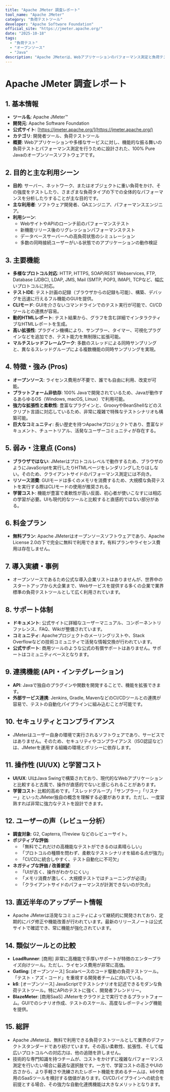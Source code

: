 ```yaml
---
title: "Apache JMeter 調査レポート"
tool_name: "Apache JMeter"
category: "負荷テストツール"
developer: "Apache Software Foundation"
official_site: "https://jmeter.apache.org/"
date: "2025-10-18"
tags:
  - "負荷テスト"
  - "オープンソース"
  - "Java"
description: "Apache JMeterは、Webアプリケーションのパフォーマンス測定と負荷テストのために設計された、100% Pure Javaのオープンソースソフトウェアです。"
---
```

# **Apache JMeter 調査レポート**

## **1. 基本情報**

* **ツール名**: Apache JMeter™
* **開発元**: Apache Software Foundation
* **公式サイト**: [https://jmeter.apache.org/](https://jmeter.apache.org/)
* **カテゴリ**: 開発者ツール、負荷テストツール
* **概要**: Webアプリケーションや多様なサービスに対し、機能的な振る舞いの負荷テストとパフォーマンス測定を行うために設計された、100% Pure Javaのオープンソースソフトウェアです。

## **2. 目的と主な利用シーン**

* **目的**: サーバー、ネットワーク、またはオブジェクトに重い負荷をかけ、その強度をテストしたり、さまざまな負荷タイプの下での全体的なパフォーマンスを分析したりすることが主な目的です。
* **主な利用者**: ソフトウェア開発者、QAエンジニア、パフォーマンスエンジニア。
* **利用シーン**:
  * WebサイトやAPIのローンチ前のパフォーマンステスト
  * 新機能リリース後のリグレッションパフォーマンステスト
  * データベースサーバーへの高負荷状態のシミュレーション
  * 多数の同時接続ユーザーがいる状態でのアプリケーションの動作検証

## **3. 主要機能**

* **多様なプロトコル対応**: HTTP, HTTPS, SOAP/REST Webservices, FTP, Database (JDBC), LDAP, JMS, Mail (SMTP, POP3, IMAP), TCPなど、幅広いプロトコルに対応。
* **テストIDE**: テスト計画の記録（ブラウザからの記録も可能）、構築、デバッグを迅速に行えるフル機能のGUIを提供。
* **CLIモード**: GUIを介さないコマンドラインでのテスト実行が可能で、CI/CDツールとの連携が容易。
* **動的HTMLレポート**: テスト結果から、グラフを含む詳細でインタラクティブなHTMLレポートを生成。
* **高い拡張性**: プラグイン機構により、サンプラー、タイマー、可視化プラグインなどを追加でき、テスト能力を無制限に拡張可能。
* **マルチスレッドフレームワーク**: 多数のスレッドによる同時サンプリングと、異なるスレッドグループによる複数機能の同時サンプリングを実現。

## **4. 特徴・強み (Pros)**

* **オープンソース**: ライセンス費用が不要で、誰でも自由に利用、改変が可能。
* **プラットフォーム非依存**: 100% Javaで開発されているため、Javaが動作するあらゆるOS（Windows, macOS, Linux）で利用可能。
* **強力な拡張性と柔軟性**: 豊富なプラグインと、GroovyやBeanShellなどのスクリプト言語に対応しているため、非常に複雑で特殊なテストシナリオも構築可能。
* **巨大なコミュニティ**: 長い歴史を持つApacheプロジェクトであり、豊富なドキュメント、チュートリアル、活発なユーザーコミュニティが存在する。

## **5. 弱み・注意点 (Cons)**

* **ブラウザではない**: JMeterはプロトコルレベルで動作するため、ブラウザのようにJavaScriptを実行したりHTMLページをレンダリングしたりはしない。そのため、クライアントサイドのパフォーマンス測定には不向き。
* **リソース消費**: GUIモードは多くのメモリを消費するため、大規模な負荷テストを実行する際はCLIモードの使用が推奨される。
* **学習コスト**: 機能が豊富で柔軟性が高い反面、初心者が使いこなすには相応の学習が必要。UIも現代的なツールと比較すると直感的ではない部分がある。

## **6. 料金プラン**

* **無料プラン**: Apache JMeterはオープンソースソフトウェアであり、Apache License 2.0の下で完全に無料で利用できます。有料プランやライセンス費用は存在しません。

## **7. 導入実績・事例**

* オープンソースであるため公式な導入企業リストはありませんが、世界中のスタートアップから大企業まで、Webサービスを提供する多くの企業で業界標準の負荷テストツールとして広く利用されています。

## **8. サポート体制**

* **ドキュメント**: 公式サイトに詳細なユーザーマニュアル、コンポーネントリファレンス、FAQ、Wikiが整備されています。
* **コミュニティ**: Apacheプロジェクトのメーリングリストや、Stack Overflowなどの技術コミュニティで活発な情報交換が行われています。
* **公式サポート**: 商用ツールのような公式の有償サポートはありません。サポートはコミュニティベースとなります。

## **9. 連携機能 (API・インテグレーション)**

* **API**: Javaで独自のプラグインや関数を開発することで、機能を拡張できます。
* **外部サービス連携**: Jenkins, Gradle, MavenなどのCI/CDツールとの連携が容易で、テストの自動化パイプラインに組み込むことが可能です。

## **10. セキュリティとコンプライアンス**

* JMeterはユーザー自身の環境で実行されるソフトウェアであり、サービスではありません。そのため、セキュリティやコンプライアンス（ISO認証など）は、JMeterを運用する組織の環境とポリシーに依存します。

## **11. 操作性 (UI/UX) と学習コスト**

* **UI/UX**: UIはJava Swingで構築されており、現代的なWebアプリケーションと比較すると古風で、操作が直感的でないと感じられることがあります。
* **学習コスト**: 比較的高めです。「スレッドグループ」「サンプラー」「リスナー」といったJMeter独自の概念を理解する必要があります。ただし、一度習熟すれば非常に強力なテストを設計できます。

## **12. ユーザーの声（レビュー分析）**

* **調査対象**: G2, Capterra, ITreview などのレビューサイト。
* **ポジティブな評価**:
  * 「無料でこれだけの高機能なテストができるのは素晴らしい」
  * 「プロトコルの種類を問わず、柔軟なテストシナリオを組める点が強力」
  * 「CI/CDに統合しやすく、テスト自動化に不可欠」
* **ネガティブな評価 / 改善要望**:
  * 「UIが古く、操作がわかりにくい」
  * 「メモリ消費が激しく、大規模テストではチューニングが必須」
  * 「クライアントサイドのパフォーマンスが計測できないのが欠点」

## **13. 直近半年のアップデート情報**

* Apache JMeterは活発なコミュニティによって継続的に開発されており、定期的にバグ修正や機能改善が行われています。最新のリリースノートは公式サイトで確認でき、常に機能が強化されています。

## **14. 類似ツールとの比較**

* **LoadRunner**: [商用] 非常に高機能で手厚いサポートが特徴のエンタープライズ向けツール。ただし、ライセンス費用が非常に高価。
* **Gatling**: [オープンソース] Scalaベースのコード駆動の負荷テストツール。「テスト・アズ・コード」を重視する開発者チームに向いている。
* **k6**: [オープンソース] JavaScriptでテストシナリオを記述できるモダンな負荷テストツール。特にAPIのテストに強く、開発者フレンドリー。
* **BlazeMeter**: [商用SaaS] JMeterをクラウド上で実行できるプラットフォーム。GUIでのシナリオ作成、テストのスケール、高度なレポーティング機能を提供。

## **15. 総評**

* Apache JMeterは、無料で利用できる負荷テストツールとして業界のデファクトスタンダードであり続けています。その高い柔軟性、拡張性、そして幅広いプロトコルへの対応力は、他の追随を許しません。
* 技術的な専門知識を持つチームが、コストをかけずに複雑なパフォーマンス測定を行いたい場合に最適な選択肢です。一方で、学習コストの高さやUIの古さから、より手軽さや洗練されたレポート機能を求めるチームは、k6や商用のSaaSツールを検討する価値があります。CI/CDパイプラインへの統合を前提とする場合、その強力な自動化連携機能は大きなメリットとなります。
